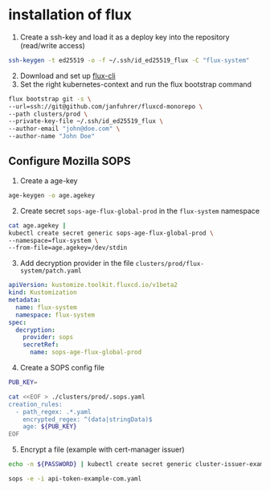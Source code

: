 # installation of flux

1. Create a ssh-key and load it as a deploy key into the repository (read/write access)

```bash
ssh-keygen -t ed25519 -o -f ~/.ssh/id_ed25519_flux -C "flux-system"
```

2. Download and set up [flux-cli](https://github.com/fluxcd/flux2/releases)
3. Set the right kubernetes-context and run the flux bootstrap command

```bash
flux bootstrap git -s \
--url=ssh://git@github.com/janfuhrer/fluxcd-monorepo \
--path clusters/prod \
--private-key-file ~/.ssh/id_ed25519_flux \
--author-email "john@doe.com" \
--author-name "John Doe"
```

## Configure Mozilla SOPS

1. Create a age-key

```bash
age-keygen -o age.agekey
```

2. Create secret `sops-age-flux-global-prod` in the `flux-system` namespace

```bash
cat age.agekey |
kubectl create secret generic sops-age-flux-global-prod \
--namespace=flux-system \
--from-file=age.agekey=/dev/stdin
```

3. Add decryption provider in the file `clusters/prod/flux-system/patch.yaml`

```yaml
apiVersion: kustomize.toolkit.fluxcd.io/v1beta2
kind: Kustomization
metadata:
  name: flux-system
  namespace: flux-system
spec:
  decryption:
    provider: sops
    secretRef:
      name: sops-age-flux-global-prod
```

4. Create a SOPS config file

```bash
PUB_KEY=

cat <<EOF > ./clusters/prod/.sops.yaml
creation_rules:
  - path_regex: .*.yaml
    encrypted_regex: ^(data|stringData)$
    age: ${PUB_KEY}
EOF
```

5. Encrypt a file (example with cert-manager issuer)

```bash
echo -n ${PASSWORD} | kubectl create secret generic cluster-issuer-example-com-secret -n cert-manager --dry-run=client --from-file=api-token=/dev/stdin -o yaml > api-token-example-com.yaml

sops -e -i api-token-example-com.yaml
```